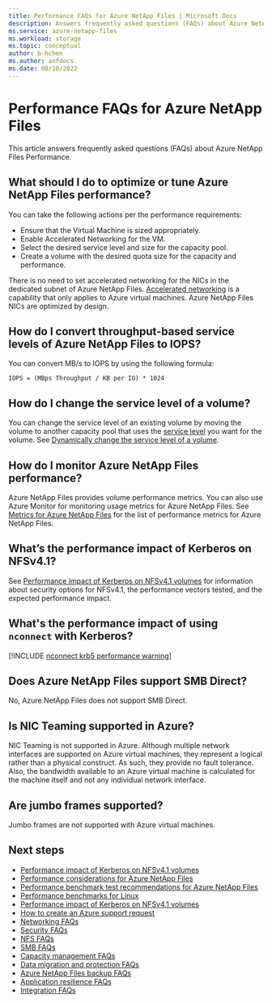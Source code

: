 ```yaml
---
title: Performance FAQs for Azure NetApp Files | Microsoft Docs
description: Answers frequently asked questions (FAQs) about Azure NetApp Files Performance.
ms.service: azure-netapp-files
ms.workload: storage
ms.topic: conceptual
author: b-hchen
ms.author: anfdocs
ms.date: 08/18/2022
---
```

# Performance FAQs for Azure NetApp Files

This article answers frequently asked questions (FAQs) about Azure NetApp Files Performance.

## What should I do to optimize or tune Azure NetApp Files performance?

You can take the following actions per the performance requirements: 
- Ensure that the Virtual Machine is sized appropriately.
- Enable Accelerated Networking for the VM.
- Select the desired service level and size for the capacity pool.
- Create a volume with the desired quota size for the capacity and performance.

There is no need to set accelerated networking for the NICs in the dedicated subnet of Azure NetApp Files. [Accelerated networking](../virtual-network/virtual-machine-network-throughput.md) is a capability that only applies to Azure virtual machines. Azure NetApp Files NICs are optimized by design.

## How do I convert throughput-based service levels of Azure NetApp Files to IOPS?

You can convert MB/s to IOPS by using the following formula:  

`IOPS = (MBps Throughput / KB per IO) * 1024`

## How do I change the service level of a volume?

You can change the service level of an existing volume by moving the volume to another capacity pool that uses the [service level](azure-netapp-files-service-levels.md) you want for the volume. See [Dynamically change the service level of a volume](dynamic-change-volume-service-level.md). 

## How do I monitor Azure NetApp Files performance?

Azure NetApp Files provides volume performance metrics. You can also use Azure Monitor for monitoring usage metrics for Azure NetApp Files. See [Metrics for Azure NetApp Files](azure-netapp-files-metrics.md) for the list of performance metrics for Azure NetApp Files.

## What’s the performance impact of Kerberos on NFSv4.1?

See [Performance impact of Kerberos on NFSv4.1 volumes](performance-impact-kerberos.md) for information about security options for NFSv4.1, the performance vectors tested, and the expected performance impact. 

## What's the performance impact of using `nconnect` with Kerberos?

[!INCLUDE [nconnect krb5 performance warning](includes/kerberos-nconnect-performance.md)]

## Does Azure NetApp Files support SMB Direct?

No, Azure NetApp Files does not support SMB Direct. 

## Is NIC Teaming supported in Azure?

NIC Teaming is not supported in Azure. Although multiple network interfaces are supported on Azure virtual machines, they represent a logical rather than a physical construct. As such, they provide no fault tolerance.  Also, the bandwidth available to an Azure virtual machine is calculated for the machine itself and not any individual network interface.

## Are jumbo frames supported?

Jumbo frames are not supported with Azure virtual machines.

## Next steps  

- [Performance impact of Kerberos on NFSv4.1 volumes](performance-impact-kerberos.md)
- [Performance considerations for Azure NetApp Files](azure-netapp-files-performance-considerations.md    )
- [Performance benchmark test recommendations for Azure NetApp Files](azure-netapp-files-performance-metrics-volumes.md)
- [Performance benchmarks for Linux](performance-benchmarks-linux.md)
- [Performance impact of Kerberos on NFSv4.1 volumes](performance-impact-kerberos.md)
- [How to create an Azure support request](../azure-portal/supportability/how-to-create-azure-support-request.md)
- [Networking FAQs](faq-networking.md)
- [Security FAQs](faq-security.md)
- [NFS FAQs](faq-nfs.md)
- [SMB FAQs](faq-smb.md)
- [Capacity management FAQs](faq-capacity-management.md)
- [Data migration and protection FAQs](faq-data-migration-protection.md)
- [Azure NetApp Files backup FAQs](faq-backup.md)
- [Application resilience FAQs](faq-application-resilience.md)
- [Integration FAQs](faq-integration.md)
